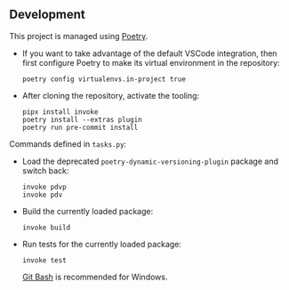 ## Development
This project is managed using [Poetry](https://poetry.eustace.io).

* If you want to take advantage of the default VSCode integration, then first
  configure Poetry to make its virtual environment in the repository:
  ```
  poetry config virtualenvs.in-project true
  ```
* After cloning the repository, activate the tooling:
  ```
  pipx install invoke
  poetry install --extras plugin
  poetry run pre-commit install
  ```

Commands defined in `tasks.py`:

* Load the deprecated `poetry-dynamic-versioning-plugin` package and switch back:
  ```
  invoke pdvp
  invoke pdv
  ```
* Build the currently loaded package:
  ```
  invoke build
  ```
* Run tests for the currently loaded package:
  ```
  invoke test
  ```
  [Git Bash](https://git-scm.com) is recommended for Windows.
